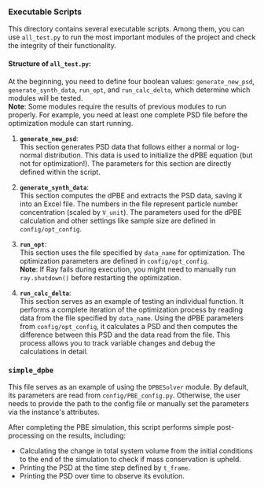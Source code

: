 ### Executable Scripts

This directory contains several executable scripts. Among them, you can use `all_test.py` to run the most important modules of the project and check the integrity of their functionality.

#### Structure of `all_test.py`:

At the beginning, you need to define four boolean values: `generate_new_psd`, `generate_synth_data`, `run_opt`, and `run_calc_delta`, which determine which modules will be tested.  
**Note**: Some modules require the results of previous modules to run properly. For example, you need at least one complete PSD file before the optimization module can start running.

1. **`generate_new_psd`**:  
   This section generates PSD data that follows either a normal or log-normal distribution. This data is used to initialize the dPBE equation (but not for optimization!). The parameters for this section are directly defined within the script.

2. **`generate_synth_data`**:  
   This section computes the dPBE and extracts the PSD data, saving it into an Excel file. The numbers in the file represent particle number concentration (scaled by `V_unit`). The parameters used for the dPBE calculation and other settings like sample size are defined in `config/opt_config`.

3. **`run_opt`**:  
   This section uses the file specified by `data_name` for optimization. The optimization parameters are defined in `config/opt_config`.  
   **Note**: If Ray fails during execution, you might need to manually run `ray.shutdown()` before restarting the optimization.

4. **`run_calc_delta`**:  
   This section serves as an example of testing an individual function. It performs a complete iteration of the optimization process by reading data from the file specified by `data_name`. Using the dPBE parameters from `config/opt_config`, it calculates a PSD and then computes the difference between this PSD and the data read from the file. This process allows you to track variable changes and debug the calculations in detail.

### `simple_dpbe`

This file serves as an example of using the `DPBESolver` module. By default, its parameters are read from `config/PBE_config.py`. Otherwise, the user needs to provide the path to the config file or manually set the parameters via the instance's attributes.

After completing the PBE simulation, this script performs simple post-processing on the results, including:

- Calculating the change in total system volume from the initial conditions to the end of the simulation to check if mass conservation is upheld.
- Printing the PSD at the time step defined by `t_frame`.
- Printing the PSD over time to observe its evolution.